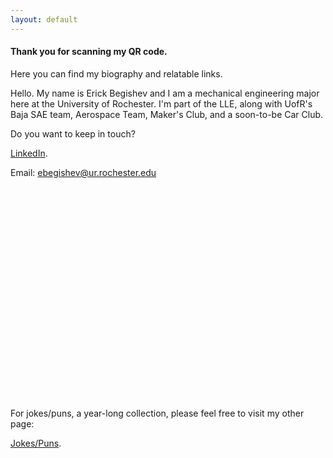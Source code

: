 ```yaml
---
layout: default
---
```


#### Thank you for scanning my QR code. 

Here you can find my biography and relatable links. 

Hello. My name is Erick Begishev and I am a mechanical engineering major here at the University of Rochester. I'm part of the LLE, along with UofR's Baja SAE team, Aerospace Team, Maker's Club, and a soon-to-be Car Club. 

Do you want to keep in touch? 

[LinkedIn](https://www.linkedin.com/in/ebegishev/).

Email: ebegishev@ur.rochester.edu

<br>
<br>
<br>
<br>
<br>
<br>
<br>
<br>
<br>
<br>
<br>
<br>
<br>
<br>
<br>
<br>
<br>
<br>
<br>
<br>




For jokes/puns, a year-long collection, please feel free to visit my other page: 

[Jokes/Puns](./another-page.html).
